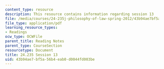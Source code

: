 ```yaml
---
content_type: resource
description: This resource contains information regarding session 13
file: /media/courses/24-235j-philosophy-of-law-spring-2012/43b94ae7bf5a56b4eab0d0044fd003be_MIT24_235JS12_Session13.pdf
file_type: application/pdf
learning_resource_types:
- Readings
ocw_type: OCWFile
parent_title: Reading Notes
parent_type: CourseSection
resourcetype: Document
title: 24.235 Session 13
uid: 43b94ae7-bf5a-56b4-eab0-d0044fd003be
---
```

